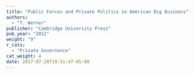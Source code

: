 ```yaml
---
title: "Public Forces and Private Politics in American Big Business"
authors:
  - "T. Werner"
publisher: "Cambridge University Press"
pub_year: "2012"
weight: "9"
r_cats:
  - "Private Governance"
cat_weight: 4
date: 2017-07-28T19:51:47-05:00
---
```

